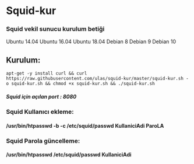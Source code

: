 # Squid-kur
### Squid vekil sunucu kurulum betiği
 Ubuntu 14.04
 Ubuntu 16.04
 Ubuntu 18.04
 Debian 8
 Debian 9
 Debian 10
## Kurulum:
```
apt-get -y install curl && curl  https://raw.githubusercontent.com/ulas/squid-kur/master/squid-kur.sh -o squid-kur.sh && chmod +x squid-kur.sh && ./squid-kur.sh
```
##### Squid için açılan port : 8080

### Squid Kullanıcı ekleme:
#### /usr/bin/htpasswd -b -c /etc/squid/passwd KullaniciAdi ParoLA
### Squid Parola güncelleme:
#### /usr/bin/htpasswd /etc/squid/passwd KullaniciAdi
